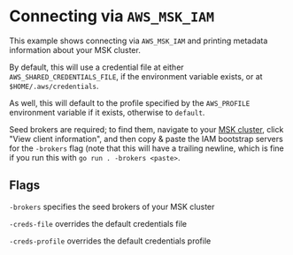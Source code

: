 Connecting via `AWS_MSK_IAM`
===

This example shows connecting via `AWS_MSK_IAM` and printing metadata
information about your MSK cluster.

By default, this will use a credential file at either
`AWS_SHARED_CREDENTIALS_FILE`, if the environment variable exists, or at
`$HOME/.aws/credentials`.

As well, this will default to the profile specified by the `AWS_PROFILE`
environment variable if it exists, otherwise to `default`.

Seed brokers are required; to find them, navigate to your
[MSK cluster](https://console.aws.amazon.com/msk/home),
click "View client information", and then copy & paste the IAM bootstrap
servers for the `-brokers` flag (note that this will have a trailing newline,
which is fine if you run this with `go run . -brokers <paste>`.

## Flags

`-brokers` specifies the seed brokers of your MSK cluster

`-creds-file` overrides the default credentials file

`-creds-profile` overrides the default credentials profile

